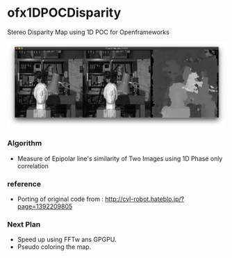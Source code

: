 # ofx1DPOCDisparity
Stereo Disparity Map using 1D POC for Openframeworks

![disparity example](https://github.com/bemoregt/ofx1DPOCDisparity/blob/master/test.png "disaprity"
)

### Algorithm
- Measure of Epipolar line's similarity of Two Images using 1D Phase only correlation 

### reference
- Porting of original code from : http://cvl-robot.hateblo.jp/?page=1392209805

### Next Plan
- Speed up using FFTw ans GPGPU.
- Pseudo coloring the map.
